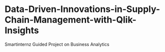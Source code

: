 # Data-Driven-Innovations-in-Supply-Chain-Management-with-Qlik-Insights
Smartinternz Guided Project on Business Analytics
